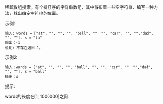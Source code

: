 稀疏数组搜索。有个排好序的字符串数组，其中散布着一些空字符串，编写一种方法，找出给定字符串的位置。

示例1:
```
输入: words = ["at", "", "", "", "ball", "", "", "car", "", "","dad", "", ""], s = "ta"
输出：-1
说明: 不存在返回-1。
```
示例2:
```
输入：words = ["at", "", "", "", "ball", "", "", "car", "", "","dad", "", ""], s = "ball"
输出：4
```
提示:

words的长度在[1, 1000000]之间